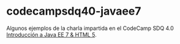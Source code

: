 codecampsdq40-javaee7
=====================

Algunos ejemplos de la charla impartida en el CodeCamp SDQ 4.0 [Introducción a Java EE 7 & HTML 5](http://www.slideshare.net/eudris/introduccin-a-java-ee-7-html5).






